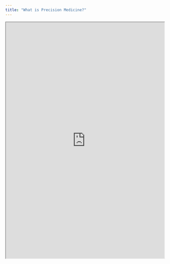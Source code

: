 ```yaml
---
title: "What is Precision Medicine?"
---
```



<iframe height="750" width="100%" src="https://ewelton.github.io/ktest/wiki.html#What%20is%20Precision%20Medicine?"></iframe>
